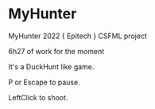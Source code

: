 # MyHunter
MyHunter 2022 { Epitech } CSFML project
>
6h27 of work for the moment
>
It's a DuckHunt like game.
>
P or Escape to pause.
>
LeftClick to shoot.
>
